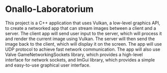 # Onallo-Laboratorium

This project is a C++ application that uses Vulkan, a low-level graphics API, to create a networked app that can stream images between a client and a server. The client app will send user input to the server, which will process it and render the current image using Vulkan. The server will then send the image back to the client, which will display it on the screen. The app will use UDP protocol to achieve fast network communication. The app will also use Valve GameNetworkingSockets library, which provides a high-level interface for network sockets, and ImGui library, which provides a simple and easy-to-use graphical user interface.
